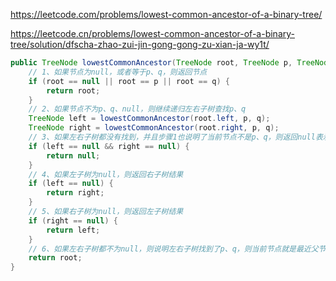 https://leetcode.com/problems/lowest-common-ancestor-of-a-binary-tree/

https://leetcode.cn/problems/lowest-common-ancestor-of-a-binary-tree/solution/dfscha-zhao-zui-jin-gong-gong-zu-xian-ja-wy1t/

```java
public TreeNode lowestCommonAncestor(TreeNode root, TreeNode p, TreeNode q) {
    // 1、如果节点为null，或者等于p、q，则返回节点
    if (root == null || root == p || root == q) {
        return root;
    }
    // 2、如果节点不为p、q、null，则继续递归左右子树查找p、q
    TreeNode left = lowestCommonAncestor(root.left, p, q);
    TreeNode right = lowestCommonAncestor(root.right, p, q);
    // 3、如果左右子树都没有找到，并且步骤1也说明了当前节点不是p、q，则返回null表示没找到
    if (left == null && right == null) {
        return null;
    }
    // 4、如果左子树为null，则返回右子树结果
    if (left == null) {
        return right;
    }
    // 5、如果右子树为null，则返回左子树结果
    if (right == null) {
        return left;
    }
    // 6、如果左右子树都不为null，则说明左右子树找到了p、q，则当前节点就是最近父节点
    return root;
}
```
